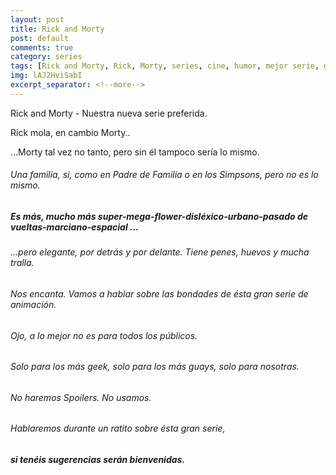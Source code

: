 ```yaml
---
layout: post
title: Rick and Morty
post: default
comments: true
category: series
tags: [Rick and Morty, Rick, Morty, series, cine, humor, mejor serie, gracioso, divertido, review]
img: lAJ2HviSabI
excerpt_separator: <!--more-->
---
```


Rick and Morty - Nuestra nueva serie preferida.

Rick mola, en cambio Morty..

...Morty tal vez no tanto, pero sin él tampoco sería lo mismo.


<!--more-->



###### Una familia, si, como en Padre de Familia o en los Simpsons, pero no es lo mismo.

##### Es más, mucho más super-mega-flower-disléxico-urbano-pasado de vueltas-marciano-espacial ... 

###### ...pero elegante, por detrás y por delante. Tiene penes, huevos y mucha tralla.

###### Nos encanta. Vamos a hablar sobre las bondades de ésta gran serie de animación.

###### Ojo, a lo mejor no es para todos los públicos.

###### Solo para los más geek, solo para los más guays, solo para nosotras.

###### No haremos Spoilers. No usamos.

###### Hablaremos durante un ratito sobre ésta gran serie,

##### si tenéis sugerencias serán bienvenidas.